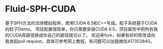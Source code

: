 # Fluid-SPH-CUDA
基于SPH方法的流体模拟程序，使用CUDA 6.5和C++写成。粒子系统基于CUDA的粒子Demo。
项目配置很简单，你只需要安装CUDA 6.5，项目属性中把所有我的CUDA库路径换成你自己的路径就可以了。
欢迎来fork，如果有好的修改请向我发起pull request，具体可参考网上教程，有问题可以加我微信417353840。

